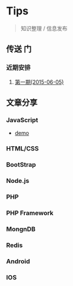# Tips

> 知识整理 / 信息发布    

## 传送 门

### 近期安排

1. [第一期(2015-06-05)](./preparePlan/plan.md)

## 文章分享

### JavaScript

* [demo](http://demo.com/demo)

### HTML/CSS

### BootStrap

### Node.js

### PHP

### PHP Framework

### MongnDB

###  Redis

### Android

### IOS
